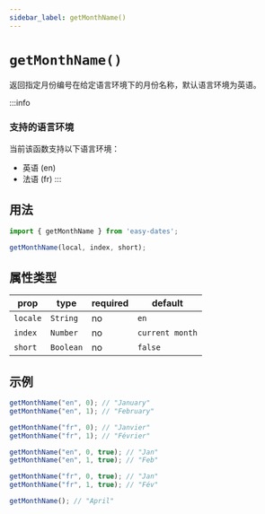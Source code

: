```yaml
---
sidebar_label: getMonthName()
---
```


# `getMonthName()`

返回指定月份编号在给定语言环境下的月份名称，默认语言环境为英语。

:::info
### 支持的语言环境
当前该函数支持以下语言环境：

- 英语 (en)
- 法语 (fr)
:::

## 用法

```javascript
import { getMonthName } from 'easy-dates';

getMonthName(local, index, short);
```

## 属性类型

| prop     | type      | required | default         |
|----------|-----------|----------|-----------------|
| `locale` | `String`  | no       | `en`            |
| `index`  | `Number`  | no       | `current month` |
| `short`  | `Boolean` | no       | `false`         |

## 示例

```javascript
getMonthName("en", 0); // "January"
getMonthName("en", 1); // "February"

getMonthName("fr", 0); // "Janvier"
getMonthName("fr", 1); // "Février"
```

```javascript title="with short parameter true"
getMonthName("en", 0, true); // "Jan"
getMonthName("en", 1, true); // "Feb"

getMonthName("fr", 0, true); // "Jan"
getMonthName("fr", 1, true); // "Fév"
```

```javascript title="returns current month when no index is provided"
getMonthName(); // "April"
```